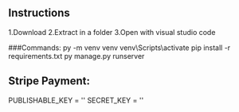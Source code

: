 ## Instructions
1.Download
2.Extract in a folder
3.Open with visual studio code

###Commands:
  py -m venv venv
  venv\Scripts\activate
  pip install -r requirements.txt
  py manage.py runserver


## Stripe Payment:
PUBLISHABLE_KEY = '' SECRET_KEY = ''




